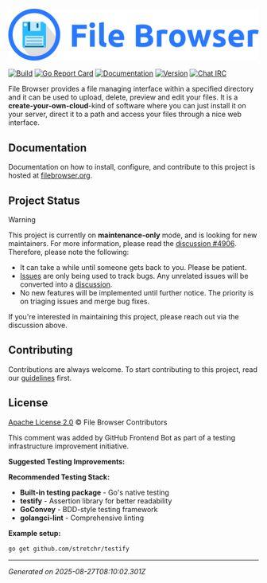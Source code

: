 <p align="center">
  <img src="https://raw.githubusercontent.com/filebrowser/logo/master/banner.png" width="550"/>
</p>

[![Build](https://github.com/filebrowser/filebrowser/actions/workflows/main.yaml/badge.svg)](https://github.com/filebrowser/filebrowser/actions/workflows/main.yaml)
[![Go Report Card](https://goreportcard.com/badge/github.com/filebrowser/filebrowser)](https://goreportcard.com/report/github.com/filebrowser/filebrowser)
[![Documentation](https://img.shields.io/badge/godoc-reference-blue.svg)](http://godoc.org/github.com/filebrowser/filebrowser)
[![Version](https://img.shields.io/github/release/filebrowser/filebrowser.svg)](https://github.com/filebrowser/filebrowser/releases/latest)
[![Chat IRC](https://img.shields.io/badge/freenode-%23filebrowser-blue.svg)](http://webchat.freenode.net/?channels=%23filebrowser)

File Browser provides a file managing interface within a specified directory and it can be used to upload, delete, preview and edit your files. It is a **create-your-own-cloud**-kind of software where you can just install it on your server, direct it to a path and access your files through a nice web interface.

## Documentation

Documentation on how to install, configure, and contribute to this project is hosted at [filebrowser.org](https://filebrowser.org).

## Project Status

> [!WARNING]
>
> This project is currently on **maintenance-only** mode, and is looking for new maintainers. For more information, please read the [discussion #4906](https://github.com/filebrowser/filebrowser/discussions/4906). Therefore, please note the following:
>
> - It can take a while until someone gets back to you. Please be patient.
> - [Issues][issues] are only being used to track bugs. Any unrelated issues will be converted into a [discussion][discussions].
> - No new features will be implemented until further notice. The priority is on triaging issues and merge bug fixes.
> 
> If you're interested in maintaining this project, please reach out via the discussion above.

[issues]: https://github.com/filebrowser/filebrowser/issues
[discussions]: https://github.com/filebrowser/filebrowser/discussions

## Contributing

Contributions are always welcome. To start contributing to this project, read our [guidelines](CONTRIBUTING.md) first.

## License

[Apache License 2.0](LICENSE) © File Browser Contributors


<!-- GitHub Frontend Bot Testing Improvement Contribution -->

This comment was added by GitHub Frontend Bot as part of a testing infrastructure improvement initiative.

**Suggested Testing Improvements:**

**Recommended Testing Stack:**
- **Built-in testing package** - Go's native testing
- **testify** - Assertion library for better readability
- **GoConvey** - BDD-style testing framework
- **golangci-lint** - Comprehensive linting

**Example setup:**
```bash
go get github.com/stretchr/testify
```

---
*Generated on 2025-08-27T08:10:02.301Z*
